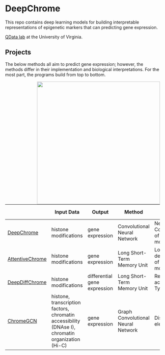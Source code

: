# DeepChrome

This repo contains deep learning models for building interpretable representations of epigenetic markers
that can predicting gene expression.

[QData lab](https://qdata.github.io/qdata-page/categories/AIbiomed//) at the University of Virginia.

## Projects
The below methods all aim to predict gene expression; however, the methods differ in their implementation and biological interpretations.
For the most part, the programs build from top to bottom.

<img src="https://qdata.github.io/qdata-page/pic/interpretDeep.png" align="right" height="400">


|                                    | **Input Data**                                                                                    | **Output**                   | **Method**                         | **Biological Insight**                                |
|------------------------------------|---------------------------------------------------------------------------------------------------|------------------------------|------------------------------------|-------------------------------------------------------|
| [DeepChrome](DeepChrome)           | histone modifications                                                                             | gene expression              | Convolutional Neural Network       | Nearby Combinations of histone modifications          |
| [AttentiveChrome](AttentiveChrome) | histone modifications                                                                             | gene expression              | Long Short-Term Memory Unit        | Longer distance dependencies of histone modifications |
| [DeepDiffChrome](DeepDiffChrome)   | histone modifications                                                                             | differential gene expression | Long Short-Term Memory Unit        | Representations across Cell Types                     |
| [ChromeGCN](ChromeGCN)             | histone,  transcription factors, chromatin accessibility (DNAse I), chromatin organization (Hi-C) | gene expression              | Graph Convolutional Neural Network | Distal promoter elements                              |
